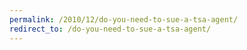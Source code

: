 ```yaml
---
permalink: /2010/12/do-you-need-to-sue-a-tsa-agent/
redirect_to: /do-you-need-to-sue-a-tsa-agent/
---
```


